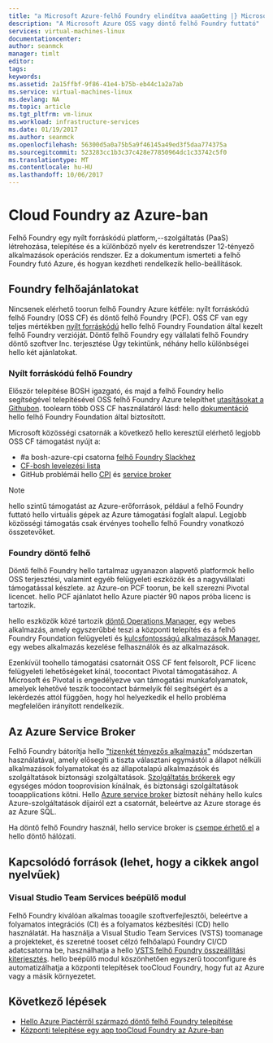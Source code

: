 ```yaml
---
title: "a Microsoft Azure-felhő Foundry elindítva aaaGetting |} Microsoft Docs"
description: "A Microsoft Azure OSS vagy döntő felhő Foundry futtató"
services: virtual-machines-linux
documentationcenter: 
author: seanmck
manager: timlt
editor: 
tags: 
keywords: 
ms.assetid: 2a15ffbf-9f86-41e4-b75b-eb44c1a2a7ab
ms.service: virtual-machines-linux
ms.devlang: NA
ms.topic: article
ms.tgt_pltfrm: vm-linux
ms.workload: infrastructure-services
ms.date: 01/19/2017
ms.author: seanmck
ms.openlocfilehash: 56300d5a0a75b5a9f46145a49ed3f5daa774375a
ms.sourcegitcommit: 523283cc1b3c37c428e77850964dc1c33742c5f0
ms.translationtype: MT
ms.contentlocale: hu-HU
ms.lasthandoff: 10/06/2017
---
```

# <a name="cloud-foundry-on-azure"></a>Cloud Foundry az Azure-ban

Felhő Foundry egy nyílt forráskódú platform,--szolgáltatás (PaaS) létrehozása, telepítése és a különböző nyelv és keretrendszer 12-tényező alkalmazások operációs rendszer. Ez a dokumentum ismerteti a felhő Foundry futó Azure, és hogyan kezdheti rendelkezik hello-beállítások.

## <a name="cloud-foundry-offerings"></a>Foundry felhőajánlatokat

Nincsenek elérhető toorun felhő Foundry Azure kétféle: nyílt forráskódú felhő Foundry (OSS CF) és döntő felhő Foundry (PCF). OSS CF van egy teljes mértékben [nyílt forráskódú](https://github.com/cloudfoundry) hello felhő Foundry Foundation által kezelt felhő Foundry verzióját. Döntő felhő Foundry egy vállalati felhő Foundry döntő szoftver Inc. terjesztése Úgy tekintünk, néhány hello különbségei hello két ajánlatokat.

### <a name="open-source-cloud-foundry"></a>Nyílt forráskódú felhő Foundry

Először telepítése BOSH igazgató, és majd a felhő Foundry hello segítségével telepítésével OSS felhő Foundry Azure telepíthet [utasításokat a Githubon](https://github.com/cloudfoundry-incubator/bosh-azure-cpi-release/blob/master/docs/guidance.md). toolearn több OSS CF használatáról lásd: hello [dokumentáció](https://docs.cloudfoundry.org/) hello felhő Foundry Foundation által biztosított.

Microsoft közösségi csatornák a következő hello keresztül elérhető legjobb OSS CF támogatást nyújt a:

- #<a name="bosh-azure-cpi-channel-on-cloud-foundry-slackhttpsslackcloudfoundryorg"></a>a bosh-azure-cpi csatorna [felhő Foundry Slackhez](https://slack.cloudfoundry.org/)
- [CF-bosh levelezési lista](https://lists.cloudfoundry.org/pipermail/cf-bosh)
- GitHub problémái hello [CPI](https://github.com/cloudfoundry-incubator/bosh-azure-cpi-release/issues) és [service broker](https://github.com/Azure/meta-azure-service-broker/issues)

>[!NOTE]
> hello szintű támogatást az Azure-erőforrások, például a felhő Foundry futtató hello virtuális gépek az Azure támogatási foglalt alapul. Legjobb közösségi támogatás csak érvényes toohello felhő Foundry vonatkozó összetevőket.

### <a name="pivotal-cloud-foundry"></a>Foundry döntő felhő

Döntő felhő Foundry hello tartalmaz ugyanazon alapvető platformok hello OSS terjesztési, valamint egyéb felügyeleti eszközök és a nagyvállalati támogatással készlete. az Azure-on PCF toorun, be kell szerezni Pivotal licencet. hello PCF ajánlatot hello Azure piactér 90 napos próba licenc is tartozik.

hello eszközök közé tartozik [döntő Operations Manager](http://docs.pivotal.io/pivotalcf/customizing/), egy webes alkalmazás, amely egyszerűbbé teszi a központi telepítés és a felhő Foundry Foundation felügyeleti és [kulcsfontosságú alkalmazások Manager](https://docs.pivotal.io/pivotalcf/console/), egy webes alkalmazás kezelése felhasználók és az alkalmazások.

Ezenkívül toohello támogatási csatornáit OSS CF fent felsorolt, PCF licenc felügyeleti lehetőségeket kínál, toocontact Pivotal támogatásához. A Microsoft és Pivotal is engedélyezve van támogatási munkafolyamatok, amelyek lehetővé teszik toocontact bármelyik fél segítségért és a lekérdezés attól függően, hogy hol helyezkedik el hello probléma megfelelően irányított rendelkezik.

## <a name="azure-service-broker"></a>Az Azure Service Broker

Felhő Foundry bátorítja hello ["tizenkét tényezős alkalmazás"](https://12factor.net/) módszertan használatával, amely elősegíti a tiszta választani egymástól a állapot nélküli alkalmazások folyamatokat és az állapotalapú alkalmazások és szolgáltatások biztonsági szolgáltatások. [Szolgáltatás brókerek](https://docs.cloudfoundry.org/services/api.html) egy egységes módon tooprovision kínálnak, és biztonsági szolgáltatások tooapplications kötni. Hello [Azure service broker](https://github.com/Azure/meta-azure-service-broker) biztosít néhány hello kulcs Azure-szolgáltatások díjairól ezt a csatornát, beleértve az Azure storage és az Azure SQL.

Ha döntő felhő Foundry használ, hello service broker is [csempe érhető el](https://docs.pivotal.io/azure-sb/installing.html) a hello döntő hálózati.

## <a name="related-resources"></a>Kapcsolódó források (lehet, hogy a cikkek angol nyelvűek)

### <a name="visual-studio-team-services-plugin"></a>Visual Studio Team Services beépülő modul

Felhő Foundry kiválóan alkalmas tooagile szoftverfejlesztői, beleértve a folyamatos integrációs (CI) és a folyamatos kézbesítési (CD) hello használatát. Ha használja a Visual Studio Team Services (VSTS) toomanage a projekteket, és szeretné tooset célzó felhőalapú Foundry CI/CD adatcsatorna be, használhatja a hello [VSTS felhő Foundry összeállítási kiterjesztés](https://marketplace.visualstudio.com/items?itemName=ms-vsts.cloud-foundry-build-extension). hello beépülő modul köszönhetően egyszerű tooconfigure és automatizálhatja a központi telepítések tooCloud Foundry, hogy fut az Azure vagy a másik környezetet.

## <a name="next-steps"></a>Következő lépések

- [Hello Azure Piactérről származó döntő felhő Foundry telepítése](https://azure.microsoft.com/en-us/marketplace/partners/pivotal/pivotal-cloud-foundryazure-pcf/)
- [Központi telepítése egy app tooCloud Foundry az Azure-ban](./cloudfoundry-deploy-your-first-app.md)
